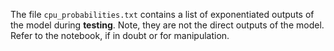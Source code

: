 The file `cpu_probabilities.txt` contains a list of exponentiated outputs of the model during **testing**. Note, they are not the direct outputs of the model. Refer to the notebook, if in doubt or for manipulation.

